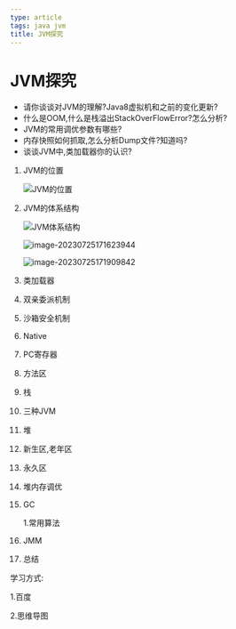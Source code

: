 ```yaml
---
type: article
tags: java jvm
title: JVM探究
---
```


# JVM探究

- 请你谈谈对JVM的理解?Java8虚拟机和之前的变化更新?
- 什么是OOM,什么是栈溢出StackOverFlowError?怎么分析?
- JVM的常用调优参数有哪些?
- 内存快照如何抓取,怎么分析Dump文件?知道吗?
- 谈谈JVM中,类加载器你的认识? 



1. JVM的位置

   ![JVM的位置](https://monkifantasy.github.io/assets/JVM1.png)

2. JVM的体系结构

   ![JVM体系结构](https://monkifantasy.github.io/assets/JVM体系结构.jpg)

   ![image-20230725171623944](https://monkifantasy.github.io/assets/JVM2.png)

   ![image-20230725171909842](https://monkifantasy.github.io/assets/JVM3.png)

3. 类加载器

4. 双亲委派机制

5. 沙箱安全机制

6. Native

7. PC寄存器

8. 方法区

9. 栈

10. 三种JVM

11. 堆

12. 新生区,老年区

13. 永久区

14. 堆内存调优

15. GC

    1.常用算法

16. JMM

17. 总结

学习方式:

1.百度

2.思维导图